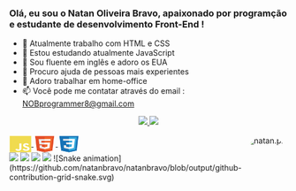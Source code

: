 ### Olá, eu sou o Natan Oliveira Bravo, apaixonado por programção e estudante de desenvolvimento Front-End !

- 🔭 Atualmente trabalho com HTML e CSS
- 🌱 Estou estudando atualmente JavaScript
- 👯 Sou fluente em inglês e adoro os EUA
- 🤔 Procuro ajuda de pessoas mais experientes
- 👯 Adoro trabalhar em home-office
- 📫 Você pode me contatar através do email : NOBprogrammer8@gmail.com

<div align="center">
  <a href="https://github.com/natanbravo"> 
  <img height="180em" src="https://github-readme-stats.vercel.app/api?username=natanbravo&show_icons=true&theme=dark&include_all_commits=true&count_private=true"/>
  <img height="180em" src="https://github-readme-stats.vercel.app/api/top-langs/?username=natanbravo&layout=compact&langs_count=7&theme=dark"/>
</div>
  
  <div style="display: inline_block"><br>
  <img align="center" alt="Natan-Js" height="30" width="40" src="https://raw.githubusercontent.com/devicons/devicon/master/icons/javascript/javascript-plain.svg">
  <img align="center" alt="Natan-HTML" height="30" width="40" src="https://raw.githubusercontent.com/devicons/devicon/master/icons/html5/html5-original.svg">
  <img align="center" alt="Natan-CSS" height="30" width="40" src="https://raw.githubusercontent.com/devicons/devicon/master/icons/css3/css3-original.svg">
  <img src="natanpic.png" alt=natan.pic align="right" height="150" style="border-radius:50px;">
</div>
  
  <div> 
  <a href="https://wa.me/5545999436863" target="_blank"><img src="https://img.shields.io/badge/WhatsApp-25D366?style=for-the-badge&logo=whatsapp&logoColor=white" target="_blank"></a>
  <a href="https://www.instagram.com/natanbravooo/" target="_blank"><img src="https://img.shields.io/badge/-Instagram-%23E4405F?style=for-the-badge&logo=instagram&logoColor=white" target="_blank"></a>
  <a href = "nobprogrammer8@gmail.com"><img src="https://img.shields.io/badge/-Gmail-%23333?style=for-the-badge&logo=gmail&logoColor=white" target="_blank"></a>
  <a href="https://www.linkedin.com/in/natan-oliveira-bravo-71023822b" target="_blank"><img src="https://img.shields.io/badge/-LinkedIn-%230077B5?style=for-the-badge&logo=linkedin&logoColor=white" target="_blank"></a> 
 ![Snake animation](https://github.com/natanbravo/natanbravo/blob/output/github-contribution-grid-snake.svg)
</div>
